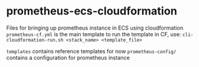 # prometheus-ecs-cloudformation

Files for bringing up prometheus instance in ECS using cloudformation
`prometheus-cf.yml` is the main template
to run the template in CF, use:
 `cli-cloudformation-run.sh <stack_name> <template_file>`


`templates` contains reference templates for now
`prometheus-config/` contains a configuration for prometheus instance 